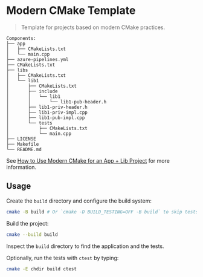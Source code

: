 # Modern CMake Template

> Template for projects based on modern CMake practices.
```
Components:
├── app
│   ├── CMakeLists.txt
│   └── main.cpp
├── azure-pipelines.yml
├── CMakeLists.txt
├── libs
│   ├── CMakeLists.txt
│   └── lib1
│       ├── CMakeLists.txt
│       ├── include
│       │   └── lib1
│       │       └── lib1-pub-header.h
│       ├── lib1-priv-header.h
│       ├── lib1-priv-impl.cpp
│       ├── lib1-pub-impl.cpp
│       └── tests
│           ├── CMakeLists.txt
│           └── main.cpp
├── LICENSE
├── Makefile
└── README.md

```
See [How to Use Modern CMake for an App + Lib Project](https://rvarago.github.io/2018/08/20/how-to-use-modern-cmake-for-an-app-p-lib-project.html) for more information.

## Usage

Create the `build` directory and configure the build system:

```bash
cmake -B build # Or `cmake -D BUILD_TESTING=OFF -B build` to skip tests. 
```

Build the project:

```bash
cmake --build build
```

Inspect the `build` directory to find the application and the tests.

Optionally, run the tests with `ctest` by typing:

```bash
cmake -E chdir build ctest
```
